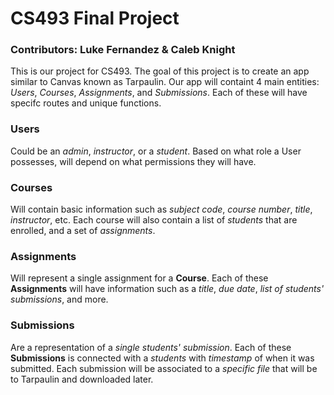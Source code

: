 # CS493 Final Project #
### Contributors: Luke Fernandez & Caleb Knight ###
This is our project for CS493.  The goal of this project is to create an app similar to Canvas known as Tarpaulin. Our app will containt 4 main entities: *Users*, *Courses*, *Assignments*, and *Submissions*. Each of these will have specifc routes and unique functions.

### **Users** ###
 Could be an *admin*, *instructor*, or a *student*.  Based on what role a User possesses, will depend on what permissions they will have.  

### **Courses** ###
 Will contain basic information such as *subject code*, *course number*, *title*, *instructor*, etc.  Each course will also contain a list of *students* that are enrolled, and a set of *assignments*.

### **Assignments** ### 
Will represent a single assignment for a **Course**.  Each of these **Assignments** will have information such as a *title*, *due date*, *list of students' submissions*, and more.

### **Submissions** ###
 Are a representation of a *single students' submission*.  Each of these **Submissions** is connected with a *students* with *timestamp* of when it was submitted.  Each submission will be associated to a *specific file* that will be to Tarpaulin and downloaded later.